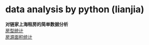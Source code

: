 # data analysis by python (lianjia)

**对链家上海租房的简单数据分析**  
[房型统计](https://github.com/Fcam34/data-analysis--lianjia/blob/master/fxtj.py)  
[房源面积统计](/fymj.py)
